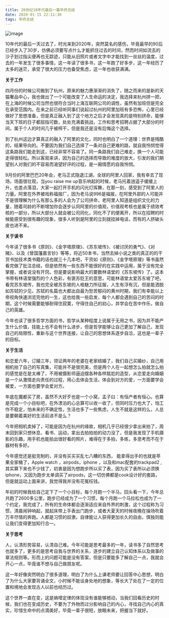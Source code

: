 ```yaml
---
title: 20世纪10年代最后一篇年终总结
date: 2020-01-15 22:11:30
tags: 年终总结
---
```


![image](https://upload-images.jianshu.io/upload_images/170138-12202d2eb2c085f8?imageMogr2/auto-orient/strip%7CimageView2/2/w/1240)

​10年代的最后一天过去了，时光来到2020年，突然莫名的感伤，毕竟最早的90后已经步入了30岁，仿佛必须要写点什么才能抓住过去的时间，然而时间如流去的沙子划过指尖便再也无踪迹，只能从旧照片或者文字中才能找到一丝丝的温度，过去的一年发生了很多事情，这一年读了很多书，这一年跑了好多步，这一年经历了太多的迷茫，承受了很大的压力也备受焦虑，这一年也收获满满。

**关于工作**

四月份的时候公司搬到了杭州，原来的魅力惠渐渐的消失了，随之而来的是新的天猫奢品中心，我也做出了一个可能改变了人生命运的决定，我选择来杭州拼一把，在上海的时候公司当然也很符合当时上海互联网公司的调性，虽然有加班但是完全在承受范围内。在来之前已经听同事们说起过杭州的阿里加班有多恐怖，心里已经做好了思想准备，但是真正融入到了这个地方之后才会发现真的是特别拼命，能够当天下班的日子都屈指可数，处处充满着挑战，工作和思考招聘占据了大部分的时间，属于个人的时间几乎被榨干，但是我还是没有后悔这个选择。

到了杭州这边才算真正的融入了阿里的文化，同时也明白了一个道理：世界是残酷的，结果导向的。不要因为我们自己选择了一条对自己更难的路，就自我怜悯觉得这条路我们能走到这，已经非常不容易了。同一条路我们自己难走，换一个人可能走得很轻松。所以客观来讲，因为自己的选择而导致的难度的放大，引发的我们期望别人对我们的不容易而渴望好评的过程，是一厢情愿的自我怜悯。

9月份的阿里巴巴20年会，老马正式隐退江湖，全球的阿里人回家，我有幸去了现场，场面很壮观，当you raise me up音乐响起的时候，老马托着逍遥子缓缓上升，也差点落泪，大家一起打开手机的闪光灯挥舞，在那一刻，感受到了阿里人的力量。阿里在外界被戏称福报厂，因为老马说996是福报，在阿里外部的人可能并不是很理解为什么有那么多的人会为了公司拼命，老阿里人知道是组织文化的力量，随着司龄的不断增加你会逐步认同阿里的价值观，价值观考核也是属于绩效考核的一部分，所以大部分人就会被公司同化，同化不了的便离开，所以在招聘的时候能感受到很有趣的现象，很多人听到是阿里的立刻就挂掉电话，而有的人挤破头皮也进不来。

**关于读书**

今年读了很多书《原则》、《金字塔原理》、《苏东坡传》、《被讨厌的勇气》、《对赌》、以及《曾国藩嘉言钞》等等，将近50本书，当然去掉小说之类的真正的的干货书加技术类书籍的话也就三十几本吧，干货如《原则》、《金字塔原理》等书虽然看完做了批注总结，但是依然有一些东西不能很好的在实践中运用，属于没有完全掌握，或者说没有开窍。但是要说影响最大的要数林语堂的《苏东坡传》了。这本书带有林语堂强烈的个人色彩，有褒苏贬王的意思，可能林语堂太爱苏东坡了吧，看完苏东坡传，我也完全被苏东坡的人格魅力所征服，人生有浮有沉，但是能洒脱如苏轼的少见，苏轼的名篇也大都出自最为愁苦郁闷的黄州时期，我们有幸能以上帝视角快速浏览完他的一生，这也给我一些启发，每个人都会遇到自己的苦闷的时期，这个时候需要能够耐得住寂寞，守得住自己的初心，并学会在苦中作乐，做自己的英雄。

今年也读了很多哲学方面的书，哲学从某种程度上说属于无用之书，因为并不能产生什么价值，技能上也不会有什么进步，但是哲学能够让自己更加了解自己，发现自己的局限性，重新与这个世界连接，让自己的思想体系逐步自洽，这也是一辈子的目标。

**关于生活**

和恋爱六年，订婚三年，领证两年的老婆在老家结婚了，我们自己买婚纱，自己用相机拍了自己的写真集，可能并不是很完美，但是两个人在一起想怎么拍就怎么拍的感觉是在是太棒了，不用被摄影师逼迫摆各种各样尴尬的造型，从恋爱走向婚姻是一个从激情走向责任的过程，用心去体会生活，体会到对方的爱，一方面要学会被爱，一方面也要学会爱对方。

年底在魔都买了房，虽然不大好歹也是一个小窝，孟子曰：有恒产者有恒心。也算是完成一个小目标吧，在外漂泊的心总算可以收一收了，但同时压力也大了，怕工作不稳定，怕未来的不确定性，生活也多了一些焦虑，人生不就是这样的么，人总是要朝着美好的生活前进不是么？ 

今年把相机卖掉了，可能是因为在杭州的缘故，相机几乎已经很少拿出来拍了，周末回到家只想休息、看书、运动，拿出去拍拍拍的动力没了，但是我发现了手机摄影的乐趣，用手机也能拍出很好看的照片，难得在于多拍，多练，多思考而不在于器材有多好。

今年感觉还是挺克制的，并没有买买买乱七八糟的东西， 能拿得出手的也就是苹果全家桶了，Apple watch ，airpods，iphone ，以及和mac配套的trackpad2 ,其实算下来也不少钱了，初衷是因为想跑步所以买了表，因为买了表所以必须换iphone，又因为跑步太单调买了airpods，这一切仿佛都是cook设计好的套路，但是就运动上面来讲，我觉得我并没有花冤枉钱。

年初的时候我给自己定下了一个小目标，每个月跑一个半马，回头看一下，今年总共跑了2600多公里，跑步已经成为了一个习惯，每个月跑一个马拉松也成为了一个约定，我完成了，所有的生命体都会逐渐适应来自外界的刺激，这个过程称为习惯，清晨闹钟响起，就起床带上手表出门跑步，或者大夏天的时候夜晚在操场吹着万丰尽情的奔跑。人都是习惯的奴隶。自律能让人获得更加长久的自由，慎独则能让我们变得更加知行合一。

**关于思考**

人，认清形势容易，认清自己难。今年可能是思考最多的一年，读书多了自然思考也就多了，更多的是思考自我与世界的关系，逐步的建立自己认知体系以及做事的章法规则等。形而上的问题可能是没有答案，但是只要能多了解自己一点，我就会开心一点，毕竟谁不想与自己做朋友呢。

这一年好像突然明白了很多道理，明白了为什么上课老师要让回答中心思想，明白了为什么大家要背诵全文，小时候不能设身处地的想象，等长大了处在了一定的位置和境地会发现古人以前也经历过。

这个世界一直在变，这是熵增定律的体现没有谁能够撼动，当我们回看历史的时候，我们也在变成历史，不要为了外物而过分影响自己的内心，寻找自己内心的真实，珍惜生命中的点滴美好，毕竟一辈子很短，放眼未来，把握当下就好。
